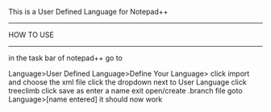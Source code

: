 This is a User Defined Language for Notepad++
   
*********************************************
HOW TO USE
*********************************************
in the task bar of notepad++ go to

Language>User Defined Language>Define Your Language>
click import and choose the xml file
click the dropdown next to User Language
click treeclimb
click save as
enter a name
exit
open/create .branch file
goto Language>[name entered]
it should now work
